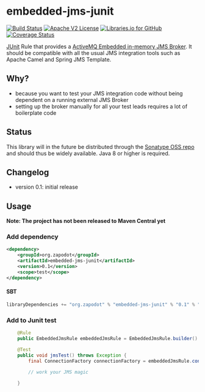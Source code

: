 embedded-jms-junit
=================

[![Build Status](https://travis-ci.org/zapodot/embedded-jms-junit.svg)](https://travis-ci.org/zapodot/embedded-jms-junit)
[![Apache V2 License](http://img.shields.io/badge/license-Apache%20V2-blue.svg)](//github.com/zapodot/embedded-jms-junit/blob/master/LICENSE)
[![Libraries.io for GitHub](https://img.shields.io/librariesio/github/zapodot/embedded-jms-junit.svg)](https://libraries.io/github/zapodot/embedded-db-junit)
[![Coverage Status](https://coveralls.io/repos/github/zapodot/embedded-jms-junit/badge.svg?branch=master)](https://coveralls.io/github/zapodot/embedded-jms-junit?branch=master)

[JUnit](http://junit.org/) Rule that provides a [ActiveMQ Embedded in-memory JMS Broker](http://activemq.apache.org/). 
It should be compatible with all the usual JMS integration tools such as Apache Camel and Spring JMS Template.

## Why?
* because you want to test your JMS integration code without being dependent on a running external JMS Broker
* setting up the broker manually for all your test leads requires a lot of boilerplate code 

## Status
This library will in the future be distributed through the [Sonatype OSS repo](https://oss.sonatype.org/) and should thus be widely available. Java 8 or higher is required.

## Changelog
* version 0.1: initial release

## Usage
**Note: The project has not been released to Maven Central yet**
### Add dependency
```xml
<dependency>
    <groupId>org.zapodot</groupId>
    <artifactId>embedded-jms-junit</artifactId>
    <version>0.1</version>
    <scope>test</scope>
</dependency>
```

#### SBT
```scala
libraryDependencies += "org.zapodot" % "embedded-jms-junit" % "0.1" % "test"
```

### Add to Junit test
```java
    @Rule
    public EmbeddedJmsRule embeddedJmsRule = EmbeddedJmsRule.builder().build();

    @Test
    public void jmsTest() throws Exception {
        final ConnectionFactory connectionFactory = embeddedJmsRule.connectionFactory();
        
        // work your JMS magic

    }
```
